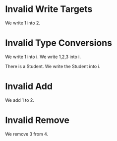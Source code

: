 # Invalid Write Targets

We write 1 into 2.
<!--            ^
error: invalid write target - cannot write into IntLiteral [write.target.invalid]
-->

# Invalid Type Conversions

We write 1 into i.
We write 1,2,3 into i.
<!--     ^
error: cannot assign expression of type 'list of int' to variable 'i' of type 'int' [assign.type]
-->

There is a Student.
We write the Student into i.
<!--         ^
error: cannot assign expression of type 'Student' to variable 'i' of type 'int' [assign.type]
-->

# Invalid Add

We add 1 to 2.
<!--        ^
error: invalid add target - cannot add to expression of type 'int' [add.target.invalid]
-->

# Invalid Remove

We remove 3 from 4.
<!--             ^
error: invalid remove target - cannot remove from expression of type 'int' [remove.target.invalid]
-->
